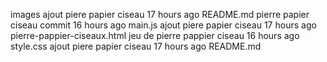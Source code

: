 images
ajout piere papier ciseau
17 hours ago
README.md
pierre papier ciseau commit
16 hours ago
main.js
ajout piere papier ciseau
17 hours ago
pierre-pappier-ciseaux.html
jeu de pierre pappier ciseau
16 hours ago
style.css
ajout piere papier ciseau
17 hours ago
README.md
